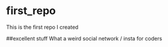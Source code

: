 # first_repo
This is the first repo I created

##excellent stuff
What a weird social network / insta for coders
